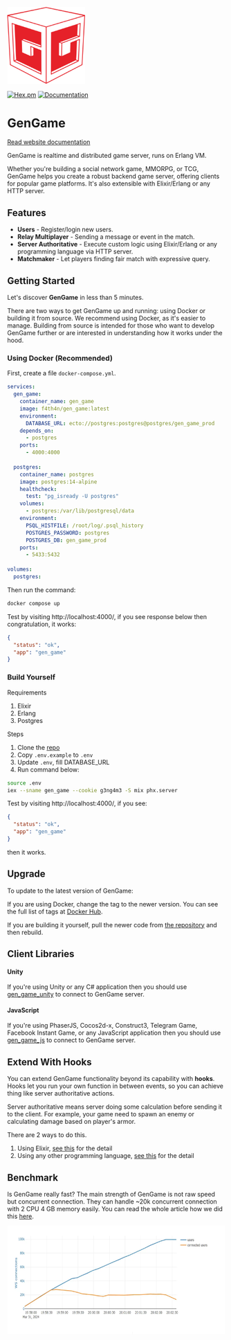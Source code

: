 <img src=".github/logo.png?raw=true" width="180">

[![Hex.pm](https://img.shields.io/hexpm/v/gen_game.svg)](https://hex.pm/packages/gen_game) [![Documentation](https://img.shields.io/badge/documentation-gray)](https://hexdocs.pm/gen_game)

# GenGame

[Read website documentation](https://gengame.rbs8.com)

GenGame is realtime and distributed game server, runs on Erlang VM.

Whether you're building a social network game, MMORPG, or TCG, GenGame helps you create a robust backend game server, offering clients for popular game platforms. It's also extensible with Elixir/Erlang or any HTTP server.

## Features

- **Users** - Register/login new users.
- **Relay Multiplayer** - Sending a message or event in the match.
- **Server Authoritative** - Execute custom logic using Elixir/Erlang or any programming language via HTTP server.
- **Matchmaker** - Let players finding fair match with expressive query.

## Getting Started

Let's discover **GenGame** in less than 5 minutes.

There are two ways to get GenGame up and running: using Docker or building it from source. We recommend using Docker, as it's easier to manage. Building from source is intended for those who want to develop GenGame further or are interested in understanding how it works under the hood.

### Using Docker (Recommended)

First, create a file `docker-compose.yml`.

```yaml
services:
  gen_game:
    container_name: gen_game
    image: f4th4n/gen_game:latest
    environment:
      DATABASE_URL: ecto://postgres:postgres@postgres/gen_game_prod
    depends_on:
      - postgres
    ports:
      - 4000:4000

  postgres:
    container_name: postgres
    image: postgres:14-alpine
    healthcheck:
      test: "pg_isready -U postgres"
    volumes:
      - postgres:/var/lib/postgresql/data
    environment:
      PSQL_HISTFILE: /root/log/.psql_history
      POSTGRES_PASSWORD: postgres
      POSTGRES_DB: gen_game_prod
    ports:
      - 5433:5432

volumes:
  postgres:
```

Then run the command:

```bash
docker compose up
```

Test by visiting http://localhost:4000/, if you see response below then congratulation, it works:

```json
{
  "status": "ok",
  "app": "gen_game"
}
```

### Build Yourself

Requirements

1. Elixir
2. Erlang
3. Postgres

Steps

1. Clone the <u>[repo](https://github.com/f4th4n/gen_game)</u>
2. Copy `.env.example` to `.env`
3. Update `.env`, fill DATABASE_URL
4. Run command below:

```bash
source .env
iex --sname gen_game --cookie g3ng4m3 -S mix phx.server
```

Test by visiting http://localhost:4000/, if you see:

```json
{
  "status": "ok",
  "app": "gen_game"
}
```

then it works.

## Upgrade

To update to the latest version of GenGame:

If you are using Docker, change the tag to the newer version. You can see the full list of tags at [Docker Hub](https://hub.docker.com/r/f4th4n/gen_game).

If you are building it yourself, pull the newer code from [the repository](https://github.com/f4th4n/gen_game) and then rebuild.

## Client Libraries

#### Unity

If you're using Unity or any C# application then you should use [gen_game_unity](https://github.com/f4th4n/gen_game_unity) to connect to GenGame server.

#### JavaScript

If you're using PhaserJS, Cocos2d-x, Construct3, Telegram Game, Facebook Instant Game, or any JavaScript application then you should use [gen_game_js](https://github.com/f4th4n/gen_game_client_js) to connect to GenGame server.

## Extend With Hooks

You can extend GenGame functionality beyond its capability with **hooks**. Hooks let you run your own function in between events, so you can achieve thing like server authoritative actions.

Server authoritative means server doing some calculation before sending it to the client. For example, your game need to spawn an enemy or calculating damage based on player's armor.

There are 2 ways to do this.

1. Using Elixir, [see this](/docs/plugin_elixir.md) for the detail
2. Using any other programming language, [see this](/docs/plugin_http_server.md) for the detail

## Benchmark

Is GenGame really fast? The main strength of GenGame is not raw speed but concurrent connection. They can handle ~20k concurrent connection with 2 CPU 4 GB memory easily. You can read the whole article how we did this [here](https://medium.com/p/c4e68ae2dc4e).

<img src=".github/benchmark.webp?raw=true"  height="250">
